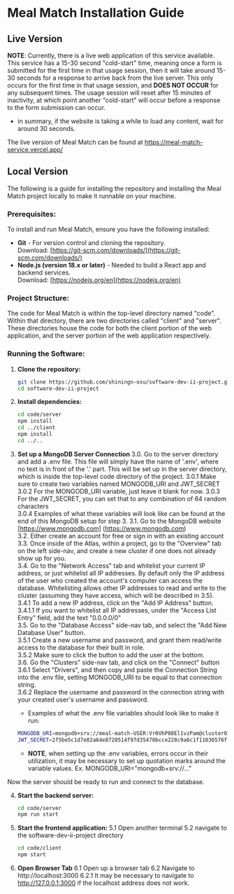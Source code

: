 # Meal Match Installation Guide

## Live Version

**NOTE**: Currently, there is a live web application of this service available. This service has a 15-30 second "cold-start" time, meaning once a form is submitted for the first time in that usage session, then it will take around 15-30 seconds for a response to arrive back from the live server. This only occurs for the first time in that usage session, and **DOES NOT OCCUR** for any subsequent times. The usage session will reset after 15 minutes of inactivity, at which point another "cold-start" will occur before a response to the form submission can occur.
- in summary, if the website is taking a while to load any content, wait for around 30 seconds.

The live version of Meal Match can be found at https://meal-match-service.vercel.app/

## Local Version

The following is a guide for installing the repository and installing the Meal Match project locally to make it runnable on your machine.

### Prerequisites:
To install and run Meal Match, ensure you have the following installed:
- **Git** - For version control and cloning the repository.  
  Download: [https://git-scm.com/downloads/](https://git-scm.com/downloads/)
- **Node.js (version 18.x or later)** - Needed to build a React app and backend services.  
  Download: [https://nodejs.org/en](https://nodejs.org/en)

### Project Structure:
The code for Meal Match is within the top-level directory named "code". Within that directory, there are two directories called "client" and "server". These directories house the code for both the client portion of the web application, and the server portion of the web application respectively.

### Running the Software:
1. **Clone the repository:**
    ```bash
    git clone https://github.com/shiningn-osu/software-dev-ii-project.git
    cd software-dev-ii-project
    ```
2. **Install dependencies:**
    ```bash
    cd code/server
    npm install
    cd ../client
    npm install
    cd ../..
    ```
3. **Set up a MongoDB Server Connection**
    3.0. Go to the server directory and add a .env file. This file will simply have the name of '.env', where no text is in front of the '.' part. This will be set up in the server directory, which is inside the top-level code directory of the project.
      3.0.1 Make sure to create two variables named MONGODB_URI and JWT_SECRET 
      3.0.2 For the MONGODB_URI variable, just leave it blank for now.
      3.0.3 For the JWT_SECRET, you can set that to any combination of 64 random characters  
      3.0.4 Examples of what these variables will look like can be found at the end of this MongoDB setup for step 3.
    3.1. Go to the MongoDB website [https://www.mongodb.com] (https://www.mongodb.com)  
    3.2. Either create an account for free or sign in with an existing account  
    3.3. Once inside of the Atlas, within a project, go to the "Overview" tab on the left side-nav, and create a new cluster if one does not already show up for you.   
    3.4. Go to the "Network Access" tab and whitelist your current IP address, or just whitelist all IP addresses. By default only the IP address of the user who created the account's computer can access the database. Whitelisting allows other IP addresses to read and write to the cluster (assuming they have access, which will be described in 3.5).
      3.4.1 To add a new IP address, click on the "Add IP Address" button.  
        3.4.1.1 If you want to whitelist all IP addresses, under the "Access List Entry" field, add the text "0.0.0.0/0"  
    3.5. Go to the "Database Access" side-nav tab, and select the "Add New Database User" button.   
      3.5.1 Create a new username and password, and grant them read/write access to the database for their built in role.  
      3.5.2 Make sure to click the button to add the user at the bottom.  
    3.6. Go the "Clusters" side-nav tab, and click on the "Connect" button  
      3.6.1 Select "Drivers", and then copy and paste the Connection String into the .env file, setting MONGODB_URI to be equal to that connection string.  
      3.6.2 Replace the username and password in the connection string with your created user's username and password.
   
    - Examples of what the .env file variables should look like to make it run:
    ```Bash
    MONGODB_URI=mongodb+srv://meal-match-USER:Vr0VhP08El1vzPam@cluster0.0zuqz.mongodb.net/?retryWrites=true&w=majority&appName=Cluster0
    JWT_SECRET=2f5be5c1d7e02a64e8720514f97d35470bcce228c9a6c1f11036576fbd2dbe0f
    ```
      - **NOTE**, when setting up the .env variables, errors occur in their utilization, it may be necessary to set up quotation marks around the variable values. Ex. MONGODB_URI="mongodb+srv://..."

  Now the server should be ready to run and connect to the database.
   
4. **Start the backend server:**
    ```bash
    cd code/server
    npm run start
    ```
5. **Start the frontend application:**
    5.1 Open another terminal
    5.2 navigate to the software-dev-ii-project directory
    ```bash
    cd code/client
    npm start
    ```
6. **Open Browser Tab**
    6.1 Open up a browser tab
    6.2 Navigate to http://localhost:3000
      6.2.1 It may be necessary to navigate to http://127.0.0.1:3000 if the localhost address does not work.